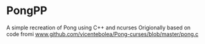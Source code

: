 # PongPP
A simple recreation of Pong using C++ and ncurses
Origionally based on code fromi www.github.com/vicentebolea/Pong-curses/blob/master/pong.c 
